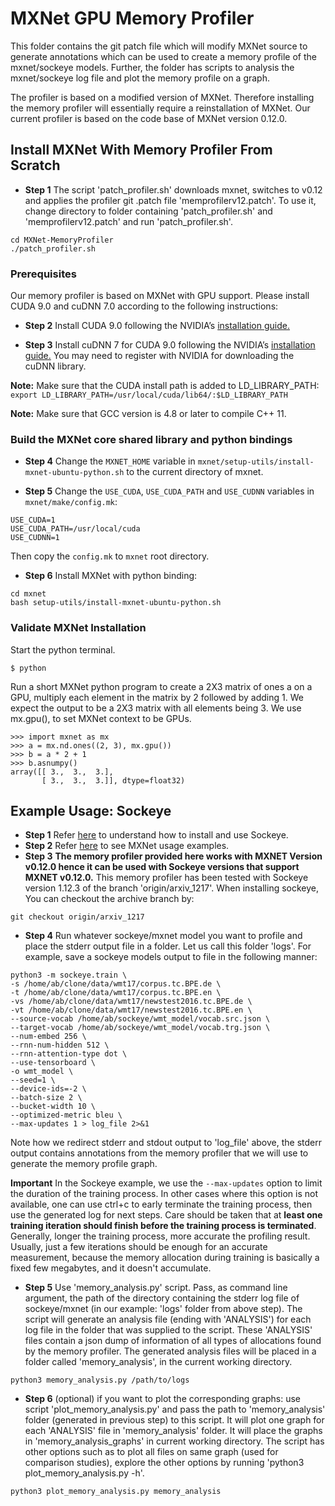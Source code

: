 # MXNet GPU Memory Profiler

This folder contains the git patch file which will modify MXNet source to generate annotations which can be used to create a memory profile of the mxnet/sockeye models. Further, the folder has scripts to analysis the mxnet/sockeye log file and plot the memory profile on a graph.

The profiler is based on a modified version of MXNet. Therefore installing the memory profiler will essentially require a reinstallation of MXNet. <!--We provide two ways to install our profiler: install from scratch, and install with vertualenv. -->Our current profiler is based on the code base of MXNet version 0.12.0.

## <!--(Option 1) -->Install MXNet With Memory Profiler From Scratch
- __Step 1__ The script 'patch_profiler.sh' downloads mxnet, switches to v0.12 and applies the profiler git .patch file 'memprofilerv12.patch'. To use it, change directory to folder containing 'patch_profiler.sh' and 'memprofilerv12.patch' and run 'patch_profiler.sh'.
```
cd MXNet-MemoryProfiler
./patch_profiler.sh
```

### Prerequisites

Our memory profiler is based on MXNet with GPU support. Please install CUDA 9.0 and cuDNN 7.0 according to the following instructions:

- __Step 2__ Install CUDA 9.0 following the NVIDIA’s [installation guide.](https://docs.nvidia.com/cuda/cuda-installation-guide-linux/)

- __Step 3__ Install cuDNN 7 for CUDA 9.0 following the NVIDIA’s [installation guide.](https://developer.nvidia.com/cudnn) You may need to register with NVIDIA for downloading the cuDNN library.

__Note:__ Make sure that the CUDA install path is added to LD_LIBRARY_PATH: \
`export LD_LIBRARY_PATH=/usr/local/cuda/lib64/:$LD_LIBRARY_PATH`

__Note:__ Make sure that GCC version is 4.8 or later to compile C++ 11.

### Build the MXNet core shared library and python bindings

- __Step 4__ Change the `MXNET_HOME` variable in `mxnet/setup-utils/install-mxnet-ubuntu-python.sh` to the current directory of mxnet.

- __Step 5__ Change the `USE_CUDA`, `USE_CUDA_PATH` and `USE_CUDNN` variables in `mxnet/make/config.mk`:
```
USE_CUDA=1
USE_CUDA_PATH=/usr/local/cuda
USE_CUDNN=1
```
Then copy the `config.mk` to `mxnet` root directory.

- __Step 6__ Install MXNet with python binding:
```
cd mxnet
bash setup-utils/install-mxnet-ubuntu-python.sh
```

### Validate MXNet Installation

Start the python terminal.
```
$ python
```
Run a short MXNet python program to create a 2X3 matrix of ones a on a GPU, multiply each element in the matrix by 2 followed by adding 1. We expect the output to be a 2X3 matrix with all elements being 3. We use mx.gpu(), to set MXNet context to be GPUs.
```
>>> import mxnet as mx
>>> a = mx.nd.ones((2, 3), mx.gpu())
>>> b = a * 2 + 1
>>> b.asnumpy()
array([[ 3.,  3.,  3.],
       [ 3.,  3.,  3.]], dtype=float32)
```
<!--
## (Option 2) Install MXNet With Memory Profiler Using Virtualenv

If you already have a regular MXNet installed and you don't want your profiler affects your regular MXNet, you can install the profiler under virtualenv. To do so, repeat the step 1 to 3 above, then continue with the following steps:

### Setup Virtualenv

- __Step 4__ install the virtualenv using
```
sudo apt-get update
sudo apt-get install -y python-dev python-virtualenv
```

- __Step 5__ Create and activate virtualenv environment for MXNet.
```
virtualenv --system-site-packages path/to/tbd-tools/MXNet-MemoryProfiler/mxnet
source path/to/tbd-tools/MXNet-MemoryProfiler/mxnet/bin/activate
```
After activating the environment, you should see the prompt as below.
```
(mxnet)$
```

- __Step 6__ install your MXNet 
-->

## Example Usage: Sockeye

- __Step 1__ Refer [here](https://github.com/awslabs/sockeye) to understand how to install and use Sockeye.
- __Step 2__ Refer [here](https://github.com/apache/incubator-mxnet/tree/master/example) to see MXNet usage examples.
- __Step 3__ **The memory profiler provided here works with MXNET Version v0.12.0 hence it can be used with Sockeye versions that support MXNET v0.12.0.** This memory profiler has been tested with Sockeye version 1.12.3 of the branch 'origin/arxiv_1217'. When installing sockeye, You can checkout the archive branch by:
```
git checkout origin/arxiv_1217
```

- __Step 4__ Run whatever sockeye/mxnet model you want to profile and place the stderr output file in a folder. Let us call this folder 'logs'.
For example, save a sockeye models output to file in the following manner:
```
python3 -m sockeye.train \
-s /home/ab/clone/data/wmt17/corpus.tc.BPE.de \
-t /home/ab/clone/data/wmt17/corpus.tc.BPE.en \
-vs /home/ab/clone/data/wmt17/newstest2016.tc.BPE.de \
-vt /home/ab/clone/data/wmt17/newstest2016.tc.BPE.en \
--source-vocab /home/ab/sockeye/wmt_model/vocab.src.json \
--target-vocab /home/ab/sockeye/wmt_model/vocab.trg.json \
--num-embed 256 \
--rnn-num-hidden 512 \
--rnn-attention-type dot \
--use-tensorboard \
-o wmt_model \
--seed=1 \
--device-ids=-2 \
--batch-size 2 \
--bucket-width 10 \
--optimized-metric bleu \
--max-updates 1 > log_file 2>&1
```
Note how we redirect stderr and stdout output to 'log_file' above, the stderr output contains annotations from the memory profiler that we will use to generate the memory profile graph.

**Important** In the Sockeye example, we use the `--max-updates` option to limit the duration of the training process. In other cases where this option is not available, one can use ctrl+c to early terminate the training process, then use the generated log for next steps. Care should be taken that at **least one training iteration should finish before the training process is terminated**. Generally, longer the training process, more accurate the profiling result. Usually, just a few iterations should be enough for an accurate measurement, because the memory allocation during training is basically a fixed few megabytes, and it doesn't accumulate.

- __Step 5__ Use 'memory_analysis.py' script. Pass, as command line argument, the path of the directory containing the stderr log file of sockeye/mxnet (in our example: 'logs' folder from above step). The script will generate an analysis file (ending with 'ANALYSIS') for each log file in the folder that was supplied to the script. These 'ANALYSIS' files contain a json dump of information of all types of allocations found by the memory profiler. The generated analysis files will be placed in a folder called 'memory_analysis', in the current working directory.
```
python3 memory_analysis.py /path/to/logs
```

- __Step 6__ (optional) if you want to plot the corresponding graphs: use script 'plot_memory_analysis.py' and pass the path to 'memory_analysis' folder (generated in previous step) to this script. It will plot one graph for each 'ANALYSIS' file in 'memory_analysis' folder. It will place the graphs in 'memory_analysis_graphs' in current working directory. The script has other options such as to plot all files on same graph (used for comparison studies), explore the other options by running 'python3 plot_memory_analysis.py -h'.
```
python3 plot_memory_analysis.py memory_analysis
```
